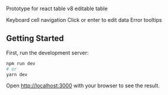 Prototype for react table v8 editable table

Keyboard cell navigation 
Click or enter to edit data
Error tooltips

## Getting Started

First, run the development server:

```bash
npm run dev
# or
yarn dev
```

Open [http://localhost:3000](http://localhost:3000) with your browser to see the result.
